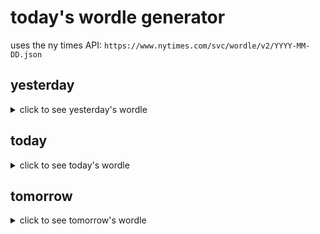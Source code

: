 # today's wordle generator

uses the ny times API: `https://www.nytimes.com/svc/wordle/v2/YYYY-MM-DD.json`

## yesterday

<details>
    <summary>click to see yesterday's wordle</summary>

    chime

</details>

## today

<details>
    <summary>click to see today's wordle</summary>

    viola

</details>

## tomorrow

<details>
    <summary>click to see tomorrow's wordle</summary>

    binge

</details>
